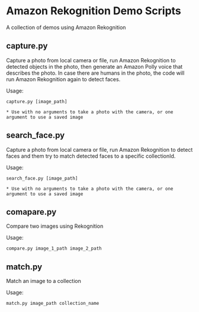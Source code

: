 # Amazon Rekognition Demo Scripts
A collection of demos using Amazon Rekognition

## capture.py
Capture a photo from local camera or file, run Amazon Rekognition to detected objects in the photo, then generate an Amazon Polly voice that describes the photo.
In case there are humans in the photo, the code will run Amazon Rekognition again to detect faces.

Usage:
```
capture.py [image_path]

* Use with no arguments to take a photo with the camera, or one argument to use a saved image
```

## search_face.py
Capture a photo from local camera or file, run Amazon Rekognition to detect faces and them try to match detected faces to a specific collectionId.

Usage:
```
search_face.py [image_path]

* Use with no arguments to take a photo with the camera, or one argument to use a saved image
```

## comapare.py
Compare two images using Rekognition

Usage:
```
compare.py image_1_path image_2_path
```
## match.py
Match an image to a collection

Usage:
```
match.py image_path collection_name
```
